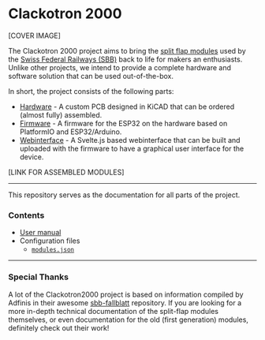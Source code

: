 # Clackotron 2000

[COVER IMAGE]

The Clackotron 2000 project aims to bring the [split flap modules](https://en.wikipedia.org/wiki/Split-flap_display) used by the [Swiss Federal Railways (SBB)](https://en.wikipedia.org/wiki/Swiss_Federal_Railways) back to life for makers an enthusiasts. Unlike other projects, we intend to provide a complete hardware and software solution that can be used out-of-the-box.

In short, the project consists of the following parts:
* [Hardware](https://github.com/clackotron/clackotron_hardware) - A custom PCB designed in KiCAD that can be ordered (almost fully) assembled.
* [Firmware](https://github.com/clackotron/clackotron_firmware) - A firmware for the ESP32 on the hardware based on PlatformIO and ESP32/Arduino.
* [Webinterface](https://github.com/clackotron/clackotron_webinterface) - A Svelte.js based webinterface that can be built and uploaded with the firmware to have a graphical user interface for the device.

[LINK FOR ASSEMBLED MODULES]

---

This repository serves as the documentation for all parts of the project.

### Contents
* [User manual](docs/user-manual.md)
* Configuration files
  * [`modules.json`](docs/config-modules.md)

---

### Special Thanks
A lot of the Clackotron2000 project is based on information compiled by Adfinis in their awesome [sbb-fallblatt](https://github.com/adfinis/sbb-fallblatt) repository. If you are looking for a more in-depth technical documentation of the split-flap modules themselves, or even documentation for the old (first generation) modules, definitely check out their work! 
